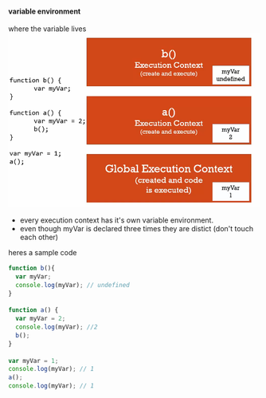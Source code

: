 #### variable environment
where the variable lives 
![image](var_environment_1.png)

+ every execution context has it's own variable environment.
+ even though myVar is declared three times they are distict (don't touch each other)

heres a sample code
```js
function b(){
  var myVar;
  console.log(myVar); // undefined
}

function a() {
  var myVar = 2;
  console.log(myVar); //2
  b();
}

var myVar = 1;
console.log(myVar); // 1
a();
console.log(myVar); // 1
```